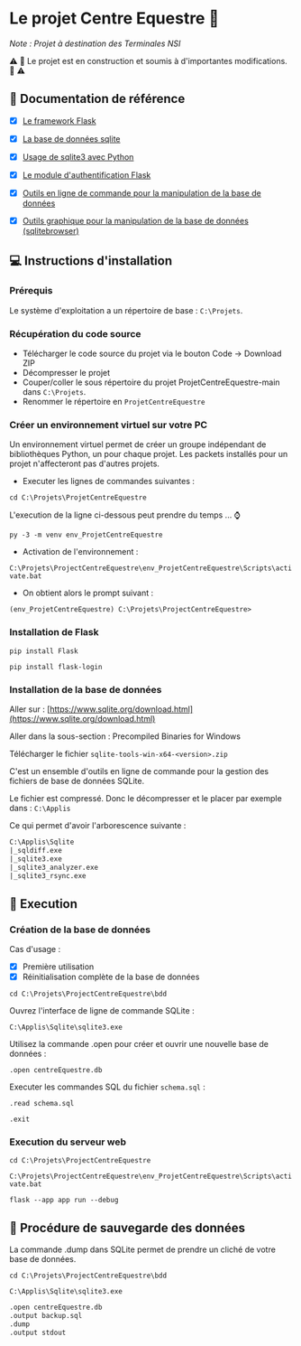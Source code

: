 Le projet Centre Equestre :horse:
=======

_Note : Projet à destination des Terminales NSI_

:warning: :construction: Le projet est en construction et soumis à d'importantes modifications. :construction: :warning:

:notebook: Documentation de référence 
-----------
- [x] [Le framework Flask](https://flask.palletsprojects.com/en/stable)
- [x] [La base de données sqlite](https://www.sqlite.org)
- [x] [Usage de sqlite3 avec Python](https://docs.python.org/3/library/sqlite3.html)
- [x] [Le module d'authentification Flask](https://flask-login.readthedocs.io/en/latest)
- [x] [Outils en ligne de commande pour la manipulation de la base de données](https://www.sqlite.org/cli.html)
- [x] [Outils graphique pour la manipulation de la base de données (sqlitebrowser) ](https://sqlitebrowser.org)



:computer: Instructions d'installation 
-----------

### Prérequis

Le système d'exploitation a un répertoire de base : `C:\Projets`.

### Récupération du code source

- Télécharger le code source du projet via le bouton Code -> Download ZIP
- Décompresser le projet
- Couper/coller le sous répertoire du projet ProjetCentreEquestre-main dans `C:\Projets`.
- Renommer le répertoire en `ProjetCentreEquestre`

### Créer un environnement virtuel sur votre PC

Un environnement virtuel permet de créer un groupe indépendant de bibliothèques Python, un pour chaque projet. Les packets installés pour un projet n'affecteront pas d'autres projets.

- Executer les lignes de commandes suivantes :

`cd C:\Projets\ProjetCentreEquestre`

L'execution de la ligne ci-dessous peut prendre du temps ... :watch:

`py -3 -m venv env_ProjetCentreEquestre`

- Activation de l'environnement :

`C:\Projets\ProjectCentreEquestre\env_ProjetCentreEquestre\Scripts\activate.bat`

- On obtient alors le prompt suivant :

`(env_ProjetCentreEquestre) C:\Projets\ProjectCentreEquestre>`
 
### Installation de Flask

`pip install Flask`

`pip install flask-login`

### Installation de la base de données

Aller sur : [https://www.sqlite.org/download.html](https://www.sqlite.org/download.html)

Aller dans la sous-section : Precompiled Binaries for Windows

Télécharger le fichier `sqlite-tools-win-x64-<version>.zip`

C'est un ensemble d'outils en ligne de commande pour la gestion des fichiers de base de données SQLite.

Le fichier est compressé. Donc le décompresser et le placer par exemple dans : `C:\Applis`

Ce qui permet d'avoir l'arborescence suivante :

```txt
C:\Applis\Sqlite
|_sqldiff.exe
|_sqlite3.exe
|_sqlite3_analyzer.exe
|_sqlite3_rsync.exe
```

:bicyclist: Execution 
-----------

### Création de la base de données
 
Cas d'usage :
- [x] Première utilisation
- [x] Réinitialisation complète de la base de données

`cd C:\Projets\ProjectCentreEquestre\bdd`

Ouvrez l'interface de ligne de commande SQLite :

`C:\Applis\Sqlite\sqlite3.exe`

Utilisez la commande .open pour créer et ouvrir une nouvelle base de données :

`.open centreEquestre.db`

Executer les commandes SQL du fichier `schema.sql` :

`.read schema.sql`

`.exit`

###  Execution du serveur web

`cd C:\Projets\ProjectCentreEquestre`

`C:\Projets\ProjectCentreEquestre\env_ProjetCentreEquestre\Scripts\activate.bat`

`flask --app app run --debug`

:floppy_disk: Procédure de sauvegarde des données 
-----------
La commande .dump dans SQLite permet de prendre un cliché de votre base de données.

`cd C:\Projets\ProjectCentreEquestre\bdd`

`C:\Applis\Sqlite\sqlite3.exe`

```txt
.open centreEquestre.db
.output backup.sql
.dump
.output stdout
```

